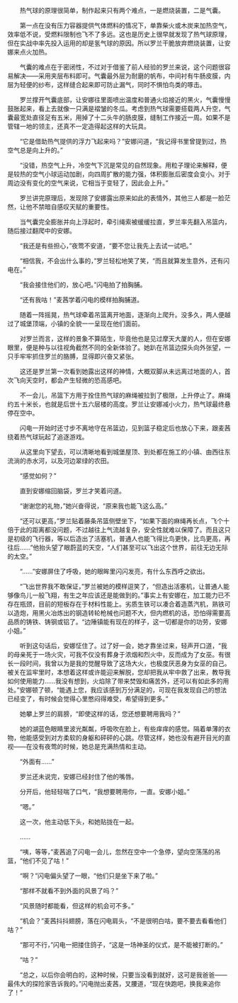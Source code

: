 　　热气球的原理很简单，制作起来只有两个难点，一是燃烧装置，二是气囊。

　　第一点在没有压力容器提供气体燃料的情况下，单靠柴火或木炭来加热空气，效率低不说，受燃料限制也飞不了多远。这也是历史上很早就发现了热气球原理，但在实战中率先投入运用的却是氢气球的原因。所以罗兰干脆放弃燃烧装置，让安娜来点火加热。

　　气囊的难点在于密闭性，不过对于借鉴了前人经验的罗兰来说，这个问题很容易解决——采用夹层布料即可。气囊最外层为耐磨的帆布，中间衬有牛肠皮膜，内层为轻便的纱布，这样缝合起来即可防止漏气，同时不惧怕鸟类的啄击。

　　罗兰撑开气囊底部，让安娜往里面喷出温度和普通火焰接近的黑火，气囊慢慢鼓胀起来，看上去就像一只满是褶皱的冬瓜。考虑到热气球需要搭载两人升空，气囊最宽处直径足有五米，用掉了十二头牛的肠皮膜，缝制工作接近一周。如果不是管辖一地的领主，还真不一定造得起这样的大玩具。

　　“它是借助热气提供的浮力飞起来吗？”安娜问道，“我记得书里曾提到过，热空气总是向上升的。”

　　“没错，热空气上升，冷空气下沉是常见的自然现象。用粒子理论来解释，便是较热的空气小球运动加剧，向四周扩散的能力强，体积膨胀后密度会变小。对于周边没有变化的空气来说，它相当于变轻了，因此会上升。”

　　罗兰讲完原理后，发现除了安娜露出原来如此的表情外，其他三人都是一脸茫然，让他不禁暗自感叹天赋的重要性。

　　当气囊完全膨胀并向上浮起时，牵引绳索被缓缓拉直，罗兰率先翻入吊篮内，随后接过翻爬中的安娜。

　　“我还是有些担心，”夜莺不安道，“要不您让我先上去试一试吧。”

　　“相信我，不会出什么事的，”罗兰轻松地笑了笑，“而且就算发生意外，还有闪电在。”

　　“我会接住他们的，放心吧。”闪电拍了拍胸脯。

　　“还有我咕！”麦茜学着闪电的模样拍胸脯道。

　　随着一阵摇晃，热气球牵着吊篮离开地面，逐渐向上爬升。没多久，两人便越过了城堡顶端，小镇的全貌一一呈现在他们面前。

　　对罗兰而言，这样的景象不算陌生，毕竟他也是见过摩天大厦的人，但在安娜眼里，便是种与以往视角截然不同的全新体验了。她趴在吊篮边探头向外张望，一只手牢牢抓住罗兰的胳膊，显得即兴奋又紧张。

　　这还是罗兰第一次看到她露出这样的神情，大概双脚从未远离过地面的人，首次飞向天空时，都会产生轻微的恐高感吧。

　　不一会儿，吊篮下方用于拴住热气球的麻绳被拉到了极限，上升停止了。麻绳约五十米长，也就是后世十五六层楼的高度。罗兰让安娜减小火力，热气球最终悬停在空中。

　　闪电一开始时还寸步不离地守在吊篮边，见到篮子稳定后也放心下来，跟麦茜绕着热气球玩起了追逐游戏。

　　从这里向下望去，可以清晰地看到城堡屋顶、到处都在施工的小镇、由西往东流淌的赤水河，以及河边翠绿的农田。

　　“感觉如何？”

　　直到安娜缩回脑袋，罗兰才笑着问道。

　　“谢谢您的礼物，”她兴奋得说，“原来我也能飞这么高。”

　　“还可以更高，”罗兰贴着藤条吊篮侧壁坐下，“如果下面的麻绳再长点，飞个十倍于此的距离都没问题，不过越往上气流越复杂，安全性就难以保障了。而且这只是初级的飞行器，等以后造出了活塞机，普通人也能飞得比鸟更快，比鸟更高，再往后……”他抬头望了眼蔚蓝的天空，“人们甚至可以飞出这个世界，前往无边无际的太空。”

　　“……”安娜屏住了呼吸，她的眼眸里闪闪发亮，有什么东西呼之欲出。

　　“飞出世界我不敢保证，”罗兰被她的模样逗笑了，“但造出活塞机，让普通人能够像鸟儿一般飞翔，有生之年应该还是能做到的。”事实上有安娜在，加工能力已不存在瓶颈，目前的短板存在于材料性能上。劣质生铁可以凑合着造蒸汽机，熟铁可以造炮，用黑火冶炼出的钢造转轮枪械也问题不大，但内燃机的话，恐怕得需要高品质的铸铁、铸钢或铝了。“边陲镇能有现在的样子，这一切都是你的功劳，安娜小姐。”

　　听到这句话后，安娜怔住了。过了好一会，她才靠坐过来，轻声开口道，“我的母亲死于一场火灾，可我不仅没有葬身于浓烟和烈火中，反而成为了女巫。有很长一段时间，我曾以为是我的觉醒导致了这场大火，也极度厌恶身为女巫的自己。被关在监牢里时，本想着这样或许能迎来解脱，您却把我从牢中救了出来，教导我如何使用能力……我没有想到，火焰除了带来焚毁和痛苦外，还可以有如此多的用处。”安娜顿了顿，“能遇上您，我应该感到万分满足的，可现在我发现自己的想法已经变了，有时候会觉得心里憋闷得难受，希望得到更多。”

　　她攀上罗兰的肩膀，“即使这样的话，您还想要聘用我吗？”

　　她的湖蓝色眼睛里波光粼粼，呼吸吹在脸上，有些痒痒的感觉。隔着单薄的衣物，他能感受到对方柔软的身躯和砰砰的心跳。尽管这样，她也没有避开目光的直视——在没有夜莺的时候，她总是充满热情和主动。

　　“外面有……”

　　罗兰还未说完，安娜已经封住了他的嘴唇。

　　分开后，他轻轻喘了口气，“我想要聘用你，一直。安娜小姐。”

　　“嗯。”

　　这一次，他主动低下头，和她贴拢在一起。

　　……

　　“咦，等等，”麦茜追了闪电一会儿，忽然在空中一个急停，望向空荡荡的吊篮，“他们不见了咕！”

　　“啊？”闪电偏头望了一眼，“他们只是坐下来了啦。”

　　“那样不就看不到外面的风景了吗？”

　　“风景随时都能看，但这样的机会可不多。”

　　“机会？”麦茜抖抖翅膀，落在闪电肩头，“不是很明白咕，要不要去看看他们咕？”

　　“那可不行，”闪电一把搂住鸽子，“这是一场神圣的仪式，是不能被打断的。”

　　“咕？”

　　“总之，以后你会明白的，这种时候，只要当没看到就好，这可是我爸爸——最伟大的探险家告诉我的。”闪电抛出麦茜，叉腰道，“现在快跑吧，换我来追你了！”
